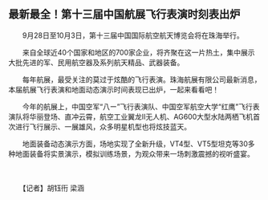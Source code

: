 ## 最新最全！第十三届中国航展飞行表演时刻表出炉
　　9月28日至10月3日，第十三届中国国际航空航天博览会将在珠海举行。

　　来自全球近40个国家和地区的700家企业，将齐聚在这一片热土，集中展示大批先进的军、民用航空器及系列航天精品、武器装备。

　　每年航展，最受关注的莫过于炫酷的飞行表演。珠海航展有限公司最新消息，本届航展飞行表演和地面动态演示时间表现已出炉，一起来看看吧！

　　今年的航展上，中国空军“八ー”飞行表演队、中国空军航空大学“红鹰”飞行表演队将华丽登场、直冲云霄，航空工业翼龙Ⅱ无人机、AG600大型水陆两栖飞机首次进行飞行展示、一展雄风，众多明星机型也将炫技蓝天。

　　地面装备动态演示方面，场地实现了全新升级，VT4型、VT5型坦克等30多种地面装备将实景演示，模拟训练场景，为观众带来一场刺激震撼的视听盛宴。

　　 

　　【记者】胡钰衎 梁涵

　　 

　　 

